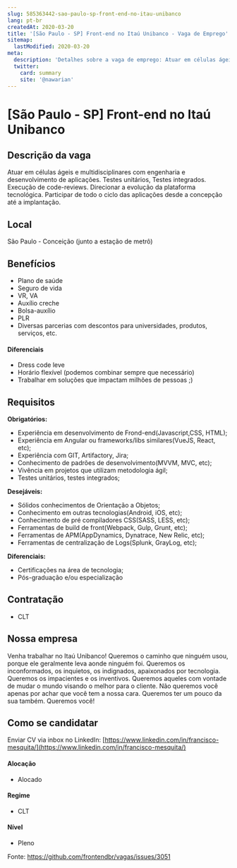 ```yaml
---
slug: 585363442-sao-paulo-sp-front-end-no-itau-unibanco
lang: pt-br
createdAt: 2020-03-20
title: '[São Paulo - SP] Front-end no Itaú Unibanco - Vaga de Emprego'
sitemap:
  lastModified: 2020-03-20
meta:
  description: 'Detalhes sobre a vaga de emprego: Atuar em células ágeis e multidisciplinares com engenharia e desenvolvimento de aplicações. Testes unitários, Testes integrados. Execução de code-reviews. Direcionar a evolução da plataforma tecnológica. Participar de todo o ciclo das aplicações desde a concepção até a implantação.'
  twitter:
    card: summary
    site: '@nawarian'
---
```


# [São Paulo - SP] Front-end no Itaú Unibanco

## Descrição da vaga

Atuar em células ágeis e multidisciplinares com engenharia e desenvolvimento de aplicações.
Testes unitários, Testes integrados.
Execução de code-reviews.
Direcionar a evolução da plataforma tecnológica.
Participar de todo o ciclo das aplicações desde a concepção até a implantação.

## Local

São Paulo - Conceição (junto a estação de metrô)

## Benefícios

- Plano de saúde
- Seguro de vida
- VR, VA
- Auxílio creche
- Bolsa-auxílio
- PLR
- Diversas parcerias com descontos para universidades, produtos, serviços, etc.

#### Diferenciais

- Dress code leve
- Horário flexível (podemos combinar sempre que necessário)
- Trabalhar em soluções que impactam milhões de pessoas ;)


## Requisitos


**Obrigatórios:**

- Experiência em desenvolvimento de Frond-end(Javascript,CSS, HTML);
- Experiência em Angular ou frameworks/libs similares(VueJS, React, etc);
- Experiência com GIT, Artifactory, Jira;
- Conhecimento de padrões de desenvolvimento(MVVM, MVC, etc);
- Vivência em projetos que utilizam metodologia ágil;
- Testes unitários, testes integrados;


**Desejáveis:**

- Sólidos conhecimentos de Orientação a Objetos;
- Conhecimento em outras tecnologias(Android, iOS, etc);
- Conhecimento de pré compiladores CSS(SASS, LESS, etc);
- Ferramentas de build de front(Webpack, Gulp, Grunt, etc);
- Ferramentas de APM(AppDynamics, Dynatrace, New Relic, etc);
- Ferramentas de centralização de Logs(Splunk, GrayLog, etc);

**Diferenciais:**

- Certificações na área de tecnologia;
- Pós-graduação e/ou especialização

## Contratação
- CLT

## Nossa empresa

Venha trabalhar no Itaú Unibanco!
Queremos o caminho que ninguém usou, porque ele geralmente leva aonde ninguém foi. Queremos os inconformados, os inquietos, os indignados, apaixonados por tecnologia. Queremos os impacientes e os inventivos.
Queremos aqueles com vontade de mudar o mundo visando o melhor para o cliente. Não queremos você apenas por achar que você tem a nossa cara.
Queremos ter um pouco da sua também. Queremos você!

## Como se candidatar

Enviar CV via inbox no LinkedIn:
[https://www.linkedin.com/in/francisco-mesquita/](https://www.linkedin.com/in/francisco-mesquita/)

#### Alocação
- Alocado

#### Regime
- CLT

#### Nível
- Pleno

Fonte: https://github.com/frontendbr/vagas/issues/3051